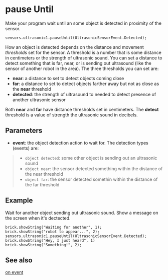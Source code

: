 # pause Until

Make your program wait until an some object is detected in proximity of the sensor.

```sig
sensors.ultrasonic1.pauseUntil(UltrasonicSensorEvent.Detected);
```

How an object is detected depends on the distance and movement _thresholds_ set for the sensor. A threshold is a number that is some distance in centimeters or the strength of ultrasonic sound. You can set a distance to detect something that is far, near, or is sending out ultrasound (like the sensor of another robot in the area). The three thresholds you can set are:

* **near**: a distance to set to detect objects coming close
* **far**: a distance to set to detect objects farther away but not as close as the **near** threshold
* **detected**: the strength of ultrasound to needed to detect presence of another ultrasonic sensor

Both **near** and **far** have distance thresholds set in centimeters. The **detect** threshold is a value of strength the ultrasonic sound in decibels.

## Parameters

* **event**: the object detection action to wait for. The detection types (events) are:
> * ``object detected``: some other object is sending out an ultrasonic sound
> * ``object near``: the sensor detected something within the distance of the near threshold
> * ``object far``: the sensor detected somethin within the distance of the far threshold

## Example

Wait for another object sending out ultrasonic sound. Show a message on the screen when it's dectected.

```blocks
brick.showString("Waiting for another", 1);
brick.showString("robot to appear...", 2);
sensors.ultrasonic1.pauseUntil(UltrasonicSensorEvent.Detected);
brick.showString("Hey, I just heard", 1)
brick.showString("Something!", 2);
```

## See also

[on event](/reference/sensors/ultrasonic/on-event)